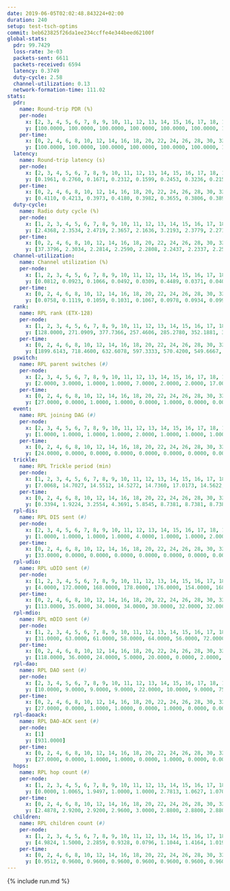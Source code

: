 ```yaml
---
date: 2019-06-05T02:02:48.843224+02:00
duration: 240
setup: test-tsch-optims
commit: beb623825f26da1ee234ccffe4e344beed62100f
global-stats:
  pdr: 99.7429
  loss-rate: 3e-03
  packets-sent: 6611
  packets-received: 6594
  latency: 0.3749
  duty-cycle: 2.58
  channel-utilization: 0.13
  network-formation-time: 111.02
stats:
  pdr:
    name: Round-trip PDR (%)
    per-node:
      x: [2, 3, 4, 5, 6, 7, 8, 9, 10, 11, 12, 13, 14, 15, 16, 17, 18, 19, 20, 21, 22, 23, 24, 25]
      y: [100.0000, 100.0000, 100.0000, 100.0000, 100.0000, 100.0000, 100.0000, 100.0000, 99.6016, 99.6516, 98.4314, 99.6516, 100.0000, 99.6416, 100.0000, 100.0000, 100.0000, 100.0000, 99.3220, 99.6255, 100.0000, 99.6441, 99.2366, 98.7448]
    per-time:
      x: [0, 2, 4, 6, 8, 10, 12, 14, 16, 18, 20, 22, 24, 26, 28, 30, 32, 34, 36, 38, 40, 42, 44, 46, 48, 50, 52, 54, 56, 58, 60, 62, 64, 66, 68, 70, 72, 74, 76, 78, 80, 82, 84, 86, 88, 90, 92, 94, 96, 98, 100, 102, 104, 106, 108, 110, 112]
      y: [100.0000, 100.0000, 100.0000, 100.0000, 100.0000, 100.0000, 100.0000, 100.0000, 100.0000, 100.0000, 100.0000, 100.0000, 100.0000, 100.0000, 99.1667, 100.0000, 100.0000, 100.0000, 100.0000, 100.0000, 100.0000, 100.0000, 100.0000, 100.0000, 100.0000, 100.0000, 100.0000, 100.0000, 100.0000, 100.0000, 100.0000, 100.0000, 100.0000, 100.0000, 100.0000, 100.0000, 100.0000, 100.0000, 100.0000, 100.0000, 100.0000, 100.0000, 100.0000, 100.0000, 100.0000, 100.0000, 100.0000, 100.0000, 100.0000, 100.0000, 100.0000, 100.0000, 100.0000, 100.0000, 86.6667, 100.0000, null]
  latency:
    name: Round-trip latency (s)
    per-node:
      x: [2, 3, 4, 5, 6, 7, 8, 9, 10, 11, 12, 13, 14, 15, 16, 17, 18, 19, 20, 21, 22, 23, 24, 25]
      y: [0.1961, 0.2760, 0.1671, 0.2312, 0.1599, 0.2453, 0.3236, 0.2151, 0.2283, 0.3540, 0.2882, 0.2269, 0.4932, 0.4230, 0.3051, 0.4798, 0.5398, 0.3754, 0.5920, 0.5042, 0.4391, 0.5952, 0.6969, 0.6741]
    per-time:
      x: [0, 2, 4, 6, 8, 10, 12, 14, 16, 18, 20, 22, 24, 26, 28, 30, 32, 34, 36, 38, 40, 42, 44, 46, 48, 50, 52, 54, 56, 58, 60, 62, 64, 66, 68, 70, 72, 74, 76, 78, 80, 82, 84, 86, 88, 90, 92, 94, 96, 98, 100, 102, 104, 106, 108, 110, 112]
      y: [0.4110, 0.4213, 0.3973, 0.4180, 0.3982, 0.3655, 0.3806, 0.3894, 0.3962, 0.4133, 0.3714, 0.3774, 0.4074, 0.3630, 0.3819, 0.3645, 0.4184, 0.3247, 0.3701, 0.3680, 0.3790, 0.3666, 0.3308, 0.3530, 0.3289, 0.3340, 0.3514, 0.3618, 0.3347, 0.3548, 0.3624, 0.3419, 0.3509, 0.3357, 0.3523, 0.3664, 0.3416, 0.3119, 0.3459, 0.3274, 0.3205, 0.3540, 0.3299, 0.3476, 0.3430, 0.3663, 0.3493, 0.3581, 0.3417, 0.3338, 0.3465, 0.4334, 0.4792, 0.6096, 0.6558, 0.6217, null]
  duty-cycle:
    name: Radio duty cycle (%)
    per-node:
      x: [1, 2, 3, 4, 5, 6, 7, 8, 9, 10, 11, 12, 13, 14, 15, 16, 17, 18, 19, 20, 21, 22, 23, 24, 25]
      y: [2.4368, 2.3534, 2.4719, 2.3657, 2.1636, 3.2193, 2.3779, 2.2716, 2.2412, 2.2741, 2.2404, 2.2955, 2.5324, 2.4060, 2.4036, 2.3865, 2.3724, 2.4565, 2.5929, 2.5773, 2.5759, 2.5090, 2.6181, 2.5603, 2.6680]
    per-time:
      x: [0, 2, 4, 6, 8, 10, 12, 14, 16, 18, 20, 22, 24, 26, 28, 30, 32, 34, 36, 38, 40, 42, 44, 46, 48, 50, 52, 54, 56, 58, 60, 62, 64, 66, 68, 70, 72, 74, 76, 78, 80, 82, 84, 86, 88, 90, 92, 94, 96, 98, 100, 102, 104, 106, 108, 110, 112, 114, 116, 118, 120, 122, 124, 126, 128, 130, 132, 134, 136, 138, 140, 142, 144, 146, 148, 150, 152, 154, 156, 158, 160, 162, 164, 166, 168, 170, 172, 174, 176, 178, 180, 182, 184, 186, 188, 190, 192, 194, 196, 198, 200, 202, 204, 206, 208, 210, 212, 214, 216, 218, 220, 222, 224, 226, 228, 230, 232, 234, 236, 238]
      y: [37.3796, 2.3034, 2.2814, 2.2590, 2.2808, 2.2437, 2.2337, 2.2571, 2.2474, 2.2455, 2.2683, 2.2435, 2.2320, 2.2701, 2.2633, 2.2809, 2.2407, 2.2718, 2.2117, 2.2385, 2.2457, 2.2370, 2.2485, 2.2184, 2.2452, 2.2285, 2.2154, 2.2339, 2.2397, 2.2450, 2.2301, 2.2507, 2.2394, 2.2334, 2.2219, 2.2386, 2.2264, 2.2184, 2.1992, 2.2277, 2.2102, 2.2292, 2.2502, 2.2335, 2.2190, 2.2149, 2.2435, 2.2397, 2.2230, 2.2442, 2.2218, 3.1662, 3.2696, 3.2725, 2.8735, 2.3710, 2.3285, 2.4946, 2.6134, 2.3036, 2.3941, 2.4742, 2.4387, 2.1202, 2.0737, 2.0201, 2.0029, 2.0082, 2.0038, 2.0019, 2.0083, 2.0041, 2.0026, 1.9926, 1.9977, 1.9933, 2.0127, 2.0029, 1.9995, 2.0020, 1.9969, 1.9943, 2.0044, 1.9961, 1.9959, 2.0045, 2.0006, 1.9919, 2.0066, 1.9970, 2.0054, 2.0022, 1.9937, 2.0019, 1.9988, 1.9978, 2.0039, 1.9986, 1.9954, 1.9981, 1.9941, 1.9894, 1.9958, 1.9978, 2.0124, 2.0083, 1.9974, 2.0021, 1.9960, 1.9919, 2.0011, 1.9996, 2.0011, 2.0089, 1.9992, 1.9931, 2.0008, 1.9946, 1.9966, 2.0088]
  channel-utilization:
    name: Channel utilization (%)
    per-node:
      x: [1, 2, 3, 4, 5, 6, 7, 8, 9, 10, 11, 12, 13, 14, 15, 16, 17, 18, 19, 20, 21, 22, 23, 24, 25]
      y: [0.0812, 0.0923, 0.1066, 0.0492, 0.0309, 0.4489, 0.0371, 0.0405, 0.0381, 0.0305, 0.0309, 0.0300, 0.0994, 0.0319, 0.0689, 0.0622, 0.0571, 0.0433, 0.0807, 0.0429, 0.0464, 0.0385, 0.0259, 0.0257, 0.0262]
    per-time:
      x: [0, 2, 4, 6, 8, 10, 12, 14, 16, 18, 20, 22, 24, 26, 28, 30, 32, 34, 36, 38, 40, 42, 44, 46, 48, 50, 52, 54, 56, 58, 60, 62, 64, 66, 68, 70, 72, 74, 76, 78, 80, 82, 84, 86, 88, 90, 92, 94, 96, 98, 100, 102, 104, 106, 108, 110, 112, 114, 116, 118, 120, 122, 124, 126, 128, 130, 132, 134, 136, 138, 140, 142, 144, 146, 148, 150, 152, 154, 156, 158, 160, 162, 164, 166, 168, 170, 172, 174, 176, 178, 180, 182, 184, 186, 188, 190, 192, 194, 196, 198, 200, 202, 204, 206, 208, 210, 212, 214, 216, 218, 220, 222, 224, 226, 228, 230, 232, 234, 236, 238]
      y: [0.0758, 0.1119, 0.1059, 0.1031, 0.1067, 0.0978, 0.0934, 0.0995, 0.0985, 0.0989, 0.1060, 0.0957, 0.0940, 0.1031, 0.1032, 0.1067, 0.0956, 0.1054, 0.0880, 0.0949, 0.0985, 0.0955, 0.0983, 0.0895, 0.0962, 0.0916, 0.0879, 0.0938, 0.0966, 0.0966, 0.0929, 0.0983, 0.0963, 0.0933, 0.0917, 0.0954, 0.0919, 0.0875, 0.0851, 0.0918, 0.0880, 0.0904, 0.1006, 0.0917, 0.0900, 0.0876, 0.0978, 0.0946, 0.0919, 0.0958, 0.0910, 0.4565, 0.4537, 0.4842, 0.2914, 0.0564, 0.0392, 0.0808, 0.1510, 0.1116, 0.1318, 0.1613, 0.1451, 0.0443, 0.0326, 0.0221, 0.0180, 0.0190, 0.0214, 0.0205, 0.0222, 0.0196, 0.0191, 0.0175, 0.0199, 0.0185, 0.0245, 0.0199, 0.0184, 0.0198, 0.0184, 0.0174, 0.0207, 0.0186, 0.0184, 0.0215, 0.0184, 0.0174, 0.0199, 0.0185, 0.0214, 0.0207, 0.0177, 0.0207, 0.0193, 0.0182, 0.0193, 0.0180, 0.0182, 0.0198, 0.0177, 0.0166, 0.0185, 0.0185, 0.0213, 0.0220, 0.0178, 0.0206, 0.0184, 0.0173, 0.0205, 0.0197, 0.0193, 0.0209, 0.0188, 0.0173, 0.0199, 0.0179, 0.0184, 0.0220]
  rank:
    name: RPL rank (ETX-128)
    per-node:
      x: [1, 2, 3, 4, 5, 6, 7, 8, 9, 10, 11, 12, 13, 14, 15, 16, 17, 18, 19, 20, 21, 22, 23, 24, 25]
      y: [128.0000, 271.0909, 377.7366, 257.4606, 285.2780, 352.1881, 335.3884, 430.2934, 4103.8926, 5111.2975, 4345.7148, 406.5267, 4712.1547, 3493.5404, 4948.4099, 5298.6934, 884.1469, 6264.6486, 5042.0000, 6585.9172, 4453.3195, 3813.7059, 4346.5725, 3489.9368, 4002.0856]
    per-time:
      x: [0, 2, 4, 6, 8, 10, 12, 14, 16, 18, 20, 22, 24, 26, 28, 30, 32, 34, 36, 38, 40, 42, 44, 46, 48, 50, 52, 54, 56, 58, 60, 62, 64, 66, 68, 70, 72, 74, 76, 78, 80, 82, 84, 86, 88, 90, 92, 94, 96, 98, 100, 102, 104, 106, 108, 110, 112, 114, 116, 118, 120, 122, 124, 126, 128, 130, 132, 134, 136, 138, 140, 142, 144, 146, 148, 150, 152, 154, 156, 158, 160, 162, 164, 166, 168, 170, 172, 174, 176, 178, 180, 182, 184, 186, 188, 190, 192, 194, 196, 198, 200, 202, 204, 206, 208, 210, 212, 214, 216, 218, 220, 222, 224, 226, 228, 230, 232, 234, 236, 238]
      y: [1899.6143, 718.4600, 632.6078, 597.3333, 570.4200, 549.6667, 547.8200, 544.6800, 539.8200, 531.2600, 538.0784, 535.9600, 535.8400, 535.5769, 512.5098, 509.1000, 515.6275, 500.9200, 501.1400, 502.8200, 502.0200, 502.6863, 492.0385, 486.0200, 491.7000, 494.3200, 493.4600, 501.3600, 499.9800, 505.3600, 503.2800, 504.8400, 515.5660, 496.3600, 497.3922, 491.6200, 490.1400, 491.4000, 495.4400, 493.4038, 489.1400, 491.9600, 521.0600, 535.2400, 533.8800, 535.7200, 531.5192, 525.7170, 516.5769, 501.2157, 493.3800, 412.3333, 281.2058, 284.2985, 288.9389, 503.9841, 1787.4790, 5972.5852, 9357.1235, 6586.8662, 7500.8179, 22741.8267, 20718.8947, 6369.1552, 3104.0909, 729.9000, 724.7200, 722.0200, 726.2745, 715.2745, 712.1698, 686.0400, 661.7059, 657.7600, 651.9020, 635.4717, 615.5962, 596.7000, 586.3725, 575.3529, 553.5200, 557.4615, 537.2200, 533.0200, 527.8235, 514.7451, 506.9000, 504.0200, 506.7600, 505.9600, 498.2000, 496.0600, 494.0800, 487.6604, 481.9400, 482.9000, 482.5600, 480.6000, 479.8200, 479.4000, 479.7000, 479.1600, 478.2000, 477.6800, 481.4000, 481.0400, 482.6000, 483.9000, 480.6800, 477.6400, 475.6981, 474.3400, 476.0800, 477.7000, 477.4800, 480.9412, 476.9231, 469.5000, 470.8235, 475.1400]
  pswitch:
    name: RPL parent switches (#)
    per-node:
      x: [2, 3, 4, 5, 6, 7, 8, 9, 10, 11, 12, 13, 14, 15, 16, 17, 18, 19, 20, 21, 22, 23, 24, 25]
      y: [2.0000, 3.0000, 1.0000, 1.0000, 7.0000, 2.0000, 2.0000, 17.0000, 22.0000, 22.0000, 3.0000, 22.0000, 21.0000, 26.0000, 27.0000, 4.0000, 34.0000, 24.0000, 29.0000, 16.0000, 12.0000, 17.0000, 12.0000, 14.0000]
    per-time:
      x: [0, 2, 4, 6, 8, 10, 12, 14, 16, 18, 20, 22, 24, 26, 28, 30, 32, 34, 36, 38, 40, 42, 44, 46, 48, 50, 52, 54, 56, 58, 60, 62, 64, 66, 68, 70, 72, 74, 76, 78, 80, 82, 84, 86, 88, 90, 92, 94, 96, 98, 100, 102, 104, 106, 108, 110, 112, 114, 116, 118, 120, 122, 124, 126, 128, 130, 132, 134, 136, 138, 140, 142, 144, 146, 148, 150, 152, 154, 156, 158, 160, 162, 164, 166, 168, 170, 172, 174, 176, 178, 180, 182, 184, 186, 188, 190, 192, 194, 196, 198, 200, 202, 204, 206, 208, 210, 212, 214, 216, 218, 220, 222, 224, 226, 228, 230, 232, 234, 236]
      y: [27.0000, 0.0000, 1.0000, 1.0000, 0.0000, 1.0000, 0.0000, 0.0000, 0.0000, 0.0000, 1.0000, 0.0000, 0.0000, 2.0000, 1.0000, 0.0000, 1.0000, 0.0000, 0.0000, 0.0000, 0.0000, 1.0000, 2.0000, 0.0000, 0.0000, 0.0000, 0.0000, 0.0000, 0.0000, 0.0000, 0.0000, 0.0000, 3.0000, 0.0000, 1.0000, 0.0000, 0.0000, 0.0000, 0.0000, 2.0000, 0.0000, 0.0000, 0.0000, 0.0000, 0.0000, 0.0000, 2.0000, 3.0000, 2.0000, 1.0000, 0.0000, 0.0000, 0.0000, 1.0000, 2.0000, 3.0000, 9.0000, 33.0000, 42.0000, 32.0000, 41.0000, 51.0000, 39.0000, 4.0000, 3.0000, 0.0000, 0.0000, 0.0000, 1.0000, 1.0000, 3.0000, 0.0000, 1.0000, 0.0000, 1.0000, 3.0000, 2.0000, 0.0000, 1.0000, 1.0000, 0.0000, 2.0000, 0.0000, 0.0000, 1.0000, 1.0000, 0.0000, 0.0000, 0.0000, 0.0000, 0.0000, 0.0000, 0.0000, 3.0000, 0.0000, 0.0000, 0.0000, 0.0000, 0.0000, 0.0000, 0.0000, 0.0000, 0.0000, 0.0000, 0.0000, 0.0000, 0.0000, 0.0000, 0.0000, 0.0000, 3.0000, 0.0000, 0.0000, 0.0000, 0.0000, 1.0000, 2.0000, 0.0000, 1.0000]
  event:
    name: RPL joining DAG (#)
    per-node:
      x: [2, 3, 4, 5, 6, 7, 8, 9, 10, 11, 12, 13, 14, 15, 16, 17, 18, 19, 20, 21, 22, 23, 24, 25]
      y: [1.0000, 1.0000, 1.0000, 1.0000, 2.0000, 1.0000, 1.0000, 1.0000, 1.0000, 1.0000, 1.0000, 1.0000, 1.0000, 1.0000, 1.0000, 1.0000, 1.0000, 1.0000, 1.0000, 1.0000, 1.0000, 2.0000, 2.0000, 2.0000]
    per-time:
      x: [0, 2, 4, 6, 8, 10, 12, 14, 16, 18, 20, 22, 24, 26, 28, 30, 32, 34, 36, 38, 40, 42, 44, 46, 48, 50, 52, 54, 56, 58, 60, 62, 64, 66, 68, 70, 72, 74, 76, 78, 80, 82, 84, 86, 88, 90, 92, 94, 96, 98, 100, 102, 104, 106, 108, 110, 112, 114, 116, 118, 120, 122, 124]
      y: [24.0000, 0.0000, 0.0000, 0.0000, 0.0000, 0.0000, 0.0000, 0.0000, 0.0000, 0.0000, 0.0000, 0.0000, 0.0000, 0.0000, 0.0000, 0.0000, 0.0000, 0.0000, 0.0000, 0.0000, 0.0000, 0.0000, 0.0000, 0.0000, 0.0000, 0.0000, 0.0000, 0.0000, 0.0000, 0.0000, 0.0000, 0.0000, 0.0000, 0.0000, 0.0000, 0.0000, 0.0000, 0.0000, 0.0000, 0.0000, 0.0000, 0.0000, 0.0000, 0.0000, 0.0000, 0.0000, 0.0000, 0.0000, 0.0000, 0.0000, 0.0000, 0.0000, 0.0000, 0.0000, 0.0000, 1.0000, 0.0000, 0.0000, 0.0000, 0.0000, 0.0000, 0.0000, 3.0000]
  trickle:
    name: RPL Trickle period (min)
    per-node:
      x: [1, 2, 3, 4, 5, 6, 7, 8, 9, 10, 11, 12, 13, 14, 15, 16, 17, 18, 19, 20, 21, 22, 23, 24, 25]
      y: [7.0068, 14.7027, 14.5512, 14.5272, 14.7360, 17.0173, 14.5622, 14.5196, 13.6126, 13.3893, 12.0499, 14.4371, 12.6492, 13.4342, 12.6626, 12.9778, 14.4653, 15.8100, 12.7469, 15.8414, 13.4108, 14.1572, 15.7065, 14.3328, 13.4180]
    per-time:
      x: [0, 2, 4, 6, 8, 10, 12, 14, 16, 18, 20, 22, 24, 26, 28, 30, 32, 34, 36, 38, 40, 42, 44, 46, 48, 50, 52, 54, 56, 58, 60, 62, 64, 66, 68, 70, 72, 74, 76, 78, 80, 82, 84, 86, 88, 90, 92, 94, 96, 98, 100, 102, 104, 106, 108, 110, 112, 114, 116, 118, 120, 122, 124, 126, 128, 130, 132, 134, 136, 138, 140, 142, 144, 146, 148, 150, 152, 154, 156, 158, 160, 162, 164, 166, 168, 170, 172, 174, 176, 178, 180, 182, 184, 186, 188, 190, 192, 194, 196, 198, 200, 202, 204, 206, 208, 210, 212, 214, 216, 218, 220, 222, 224, 226, 228, 230, 232, 234, 236, 238]
      y: [0.3394, 1.9224, 3.2554, 4.3691, 5.8545, 8.7381, 8.7381, 8.7381, 8.9129, 17.1267, 17.4763, 17.4763, 17.4763, 17.4763, 17.1349, 16.8100, 16.8766, 16.9520, 16.9520, 17.1267, 17.1267, 17.1336, 17.1402, 17.3015, 17.4763, 17.4763, 17.4763, 17.4763, 17.4763, 17.4763, 17.4763, 17.4763, 17.4763, 17.4763, 17.4763, 17.4763, 17.4763, 17.4763, 17.4763, 17.4763, 17.4763, 17.4763, 17.4763, 17.4763, 17.4763, 17.4763, 17.4763, 17.4763, 17.4763, 17.4763, 17.4763, 17.4763, 17.4763, 17.4763, 17.4763, 6.7974, 3.7637, 4.8283, 4.3911, 6.1312, 7.2645, 4.1720, 3.2750, 1.4148, 2.1051, 3.4953, 5.0681, 6.3788, 7.7101, 9.0808, 9.0679, 10.8353, 14.5636, 17.3015, 17.4763, 17.4763, 17.4763, 17.4763, 17.4763, 17.4763, 17.4763, 17.4763, 17.4763, 17.4763, 17.4763, 17.4763, 17.4763, 17.1377, 16.8428, 16.9083, 16.9520, 16.9520, 17.1267, 17.1465, 17.1267, 17.1267, 17.4763, 17.4763, 17.4763, 17.4763, 17.4763, 17.4763, 17.4763, 17.4763, 17.4763, 17.4763, 17.4763, 17.4763, 17.4763, 17.4763, 17.4763, 17.4763, 17.4763, 17.4763, 17.4763, 17.4763, 17.4763, 17.4763, 17.4763, 17.4763]
  rpl-dis:
    name: RPL DIS sent (#)
    per-node:
      x: [2, 3, 4, 5, 6, 7, 8, 9, 10, 11, 12, 13, 14, 15, 16, 17, 18, 19, 20, 21, 22, 23, 24, 25]
      y: [1.0000, 1.0000, 1.0000, 1.0000, 4.0000, 1.0000, 1.0000, 2.0000, 3.0000, 2.0000, 1.0000, 8.0000, 3.0000, 2.0000, 4.0000, 1.0000, 6.0000, 7.0000, 8.0000, 7.0000, 17.0000, 23.0000, 18.0000, 21.0000]
    per-time:
      x: [0, 2, 4, 6, 8, 10, 12, 14, 16, 18, 20, 22, 24, 26, 28, 30, 32, 34, 36, 38, 40, 42, 44, 46, 48, 50, 52, 54, 56, 58, 60, 62, 64, 66, 68, 70, 72, 74, 76, 78, 80, 82, 84, 86, 88, 90, 92, 94, 96, 98, 100, 102, 104, 106, 108, 110, 112, 114, 116, 118, 120, 122, 124, 126, 128]
      y: [33.0000, 0.0000, 0.0000, 0.0000, 0.0000, 0.0000, 0.0000, 0.0000, 0.0000, 0.0000, 0.0000, 0.0000, 0.0000, 0.0000, 0.0000, 0.0000, 0.0000, 0.0000, 0.0000, 0.0000, 0.0000, 0.0000, 0.0000, 0.0000, 0.0000, 0.0000, 0.0000, 0.0000, 0.0000, 0.0000, 0.0000, 0.0000, 0.0000, 0.0000, 0.0000, 0.0000, 0.0000, 0.0000, 0.0000, 0.0000, 0.0000, 0.0000, 0.0000, 0.0000, 0.0000, 0.0000, 0.0000, 0.0000, 0.0000, 0.0000, 0.0000, 0.0000, 1.0000, 2.0000, 1.0000, 0.0000, 2.0000, 3.0000, 10.0000, 25.0000, 24.0000, 21.0000, 19.0000, 1.0000, 1.0000]
  rpl-udio:
    name: RPL uDIO sent (#)
    per-node:
      x: [1, 2, 3, 4, 5, 6, 7, 8, 9, 10, 11, 12, 13, 14, 15, 16, 17, 18, 19, 20, 21, 22, 23, 24, 25]
      y: [4.0000, 172.0000, 168.0000, 178.0000, 176.0000, 154.0000, 168.0000, 169.0000, 198.0000, 212.0000, 182.0000, 175.0000, 202.0000, 197.0000, 195.0000, 179.0000, 182.0000, 192.0000, 174.0000, 182.0000, 170.0000, 163.0000, 173.0000, 172.0000, 167.0000]
    per-time:
      x: [0, 2, 4, 6, 8, 10, 12, 14, 16, 18, 20, 22, 24, 26, 28, 30, 32, 34, 36, 38, 40, 42, 44, 46, 48, 50, 52, 54, 56, 58, 60, 62, 64, 66, 68, 70, 72, 74, 76, 78, 80, 82, 84, 86, 88, 90, 92, 94, 96, 98, 100, 102, 104, 106, 108, 110, 112, 114, 116, 118, 120, 122, 124, 126, 128, 130, 132, 134, 136, 138, 140, 142, 144, 146, 148, 150, 152, 154, 156, 158, 160, 162, 164, 166, 168, 170, 172, 174, 176, 178, 180, 182, 184, 186, 188, 190, 192, 194, 196, 198, 200, 202, 204, 206, 208, 210, 212, 214, 216, 218, 220, 222, 224, 226, 228, 230, 232, 234, 236, 238, 240]
      y: [113.0000, 35.0000, 34.0000, 34.0000, 30.0000, 32.0000, 32.0000, 35.0000, 31.0000, 30.0000, 35.0000, 29.0000, 30.0000, 29.0000, 31.0000, 38.0000, 30.0000, 31.0000, 29.0000, 38.0000, 27.0000, 31.0000, 31.0000, 36.0000, 35.0000, 35.0000, 30.0000, 32.0000, 31.0000, 33.0000, 35.0000, 36.0000, 35.0000, 33.0000, 29.0000, 33.0000, 28.0000, 24.0000, 32.0000, 36.0000, 29.0000, 31.0000, 34.0000, 29.0000, 32.0000, 30.0000, 36.0000, 35.0000, 32.0000, 31.0000, 30.0000, 31.0000, 46.0000, 35.0000, 35.0000, 47.0000, 38.0000, 49.0000, 64.0000, 58.0000, 51.0000, 58.0000, 76.0000, 45.0000, 44.0000, 36.0000, 30.0000, 33.0000, 37.0000, 33.0000, 38.0000, 32.0000, 33.0000, 33.0000, 37.0000, 37.0000, 34.0000, 37.0000, 32.0000, 34.0000, 31.0000, 40.0000, 35.0000, 29.0000, 35.0000, 35.0000, 35.0000, 35.0000, 36.0000, 39.0000, 38.0000, 35.0000, 33.0000, 36.0000, 33.0000, 35.0000, 36.0000, 36.0000, 32.0000, 32.0000, 32.0000, 30.0000, 42.0000, 32.0000, 42.0000, 35.0000, 31.0000, 34.0000, 32.0000, 34.0000, 38.0000, 31.0000, 43.0000, 33.0000, 39.0000, 30.0000, 29.0000, 36.0000, 33.0000, 37.0000, 5.0000]
  rpl-mdio:
    name: RPL mDIO sent (#)
    per-node:
      x: [1, 2, 3, 4, 5, 6, 7, 8, 9, 10, 11, 12, 13, 14, 15, 16, 17, 18, 19, 20, 21, 22, 23, 24, 25]
      y: [31.0000, 63.0000, 61.0000, 58.0000, 64.0000, 56.0000, 72.0000, 64.0000, 42.0000, 37.0000, 56.0000, 74.0000, 48.0000, 63.0000, 44.0000, 42.0000, 91.0000, 35.0000, 45.0000, 32.0000, 43.0000, 48.0000, 27.0000, 37.0000, 35.0000]
    per-time:
      x: [0, 2, 4, 6, 8, 10, 12, 14, 16, 18, 20, 22, 24, 26, 28, 30, 32, 34, 36, 38, 40, 42, 44, 46, 48, 50, 52, 54, 56, 58, 60, 62, 64, 66, 68, 70, 72, 74, 76, 78, 80, 82, 84, 86, 88, 90, 92, 94, 96, 98, 100, 102, 104, 106, 108, 110, 112, 114, 116, 118, 120, 122, 124, 126, 128, 130, 132, 134, 136, 138, 140, 142, 144, 146, 148, 150, 152, 154, 156, 158, 160, 162, 164, 166, 168, 170, 172, 174, 176, 178, 180, 182, 184, 186, 188, 190, 192, 194, 196, 198, 200, 202, 204, 206, 208, 210, 212, 214, 216, 218, 220, 222, 224, 226, 228, 230, 232, 234, 236, 238]
      y: [118.0000, 36.0000, 24.0000, 5.0000, 20.0000, 0.0000, 2.0000, 12.0000, 7.0000, 4.0000, 0.0000, 0.0000, 0.0000, 5.0000, 5.0000, 9.0000, 5.0000, 7.0000, 1.0000, 0.0000, 0.0000, 0.0000, 5.0000, 6.0000, 6.0000, 4.0000, 4.0000, 0.0000, 0.0000, 0.0000, 1.0000, 7.0000, 4.0000, 5.0000, 5.0000, 3.0000, 0.0000, 0.0000, 0.0000, 2.0000, 5.0000, 7.0000, 7.0000, 4.0000, 0.0000, 0.0000, 1.0000, 0.0000, 3.0000, 7.0000, 6.0000, 5.0000, 3.0000, 0.0000, 0.0000, 65.0000, 23.0000, 69.0000, 98.0000, 51.0000, 62.0000, 76.0000, 106.0000, 77.0000, 66.0000, 23.0000, 16.0000, 13.0000, 4.0000, 3.0000, 5.0000, 9.0000, 8.0000, 1.0000, 0.0000, 0.0000, 5.0000, 3.0000, 6.0000, 6.0000, 3.0000, 2.0000, 0.0000, 0.0000, 1.0000, 3.0000, 7.0000, 4.0000, 11.0000, 4.0000, 0.0000, 1.0000, 0.0000, 1.0000, 3.0000, 7.0000, 7.0000, 5.0000, 2.0000, 0.0000, 0.0000, 1.0000, 1.0000, 5.0000, 9.0000, 2.0000, 6.0000, 1.0000, 0.0000, 1.0000, 0.0000, 2.0000, 5.0000, 8.0000, 3.0000, 5.0000, 1.0000, 0.0000, 0.0000, 2.0000]
  rpl-dao:
    name: RPL DAO sent (#)
    per-node:
      x: [2, 3, 4, 5, 6, 7, 8, 9, 10, 11, 12, 13, 14, 15, 16, 17, 18, 19, 20, 21, 22, 23, 24, 25]
      y: [10.0000, 9.0000, 9.0000, 9.0000, 22.0000, 10.0000, 9.0000, 75.0000, 96.0000, 89.0000, 9.0000, 96.0000, 66.0000, 100.0000, 115.0000, 15.0000, 130.0000, 106.0000, 122.0000, 65.0000, 28.0000, 58.0000, 37.0000, 47.0000]
    per-time:
      x: [0, 2, 4, 6, 8, 10, 12, 14, 16, 18, 20, 22, 24, 26, 28, 30, 32, 34, 36, 38, 40, 42, 44, 46, 48, 50, 52, 54, 56, 58, 60, 62, 64, 66, 68, 70, 72, 74, 76, 78, 80, 82, 84, 86, 88, 90, 92, 94, 96, 98, 100, 102, 104, 106, 108, 110, 112, 114, 116, 118, 120, 122, 124, 126, 128, 130, 132, 134, 136, 138, 140, 142, 144, 146, 148, 150, 152, 154, 156, 158, 160, 162, 164, 166, 168, 170, 172, 174, 176, 178, 180, 182, 184, 186, 188, 190, 192, 194, 196, 198, 200, 202, 204, 206, 208, 210, 212, 214, 216, 218, 220, 222, 224, 226, 228, 230, 232, 234, 236, 238, 240]
      y: [27.0000, 0.0000, 1.0000, 1.0000, 0.0000, 1.0000, 0.0000, 0.0000, 0.0000, 0.0000, 1.0000, 0.0000, 0.0000, 2.0000, 20.0000, 0.0000, 1.0000, 2.0000, 0.0000, 1.0000, 0.0000, 1.0000, 2.0000, 0.0000, 0.0000, 0.0000, 0.0000, 2.0000, 12.0000, 4.0000, 0.0000, 1.0000, 3.0000, 1.0000, 1.0000, 1.0000, 1.0000, 0.0000, 0.0000, 2.0000, 0.0000, 1.0000, 7.0000, 7.0000, 0.0000, 1.0000, 3.0000, 4.0000, 2.0000, 2.0000, 0.0000, 1.0000, 0.0000, 1.0000, 3.0000, 3.0000, 42.0000, 136.0000, 208.0000, 147.0000, 182.0000, 208.0000, 153.0000, 19.0000, 12.0000, 0.0000, 0.0000, 0.0000, 2.0000, 3.0000, 3.0000, 1.0000, 2.0000, 0.0000, 1.0000, 3.0000, 7.0000, 2.0000, 2.0000, 1.0000, 0.0000, 2.0000, 1.0000, 2.0000, 1.0000, 4.0000, 1.0000, 0.0000, 1.0000, 1.0000, 7.0000, 3.0000, 1.0000, 5.0000, 0.0000, 1.0000, 1.0000, 1.0000, 1.0000, 2.0000, 2.0000, 0.0000, 0.0000, 0.0000, 5.0000, 5.0000, 1.0000, 3.0000, 2.0000, 0.0000, 5.0000, 0.0000, 0.0000, 3.0000, 1.0000, 2.0000, 2.0000, 0.0000, 3.0000, 6.0000, 0.0000]
  rpl-daoack:
    name: RPL DAO-ACK sent (#)
    per-node:
      x: [1]
      y: [931.0000]
    per-time:
      x: [0, 2, 4, 6, 8, 10, 12, 14, 16, 18, 20, 22, 24, 26, 28, 30, 32, 34, 36, 38, 40, 42, 44, 46, 48, 50, 52, 54, 56, 58, 60, 62, 64, 66, 68, 70, 72, 74, 76, 78, 80, 82, 84, 86, 88, 90, 92, 94, 96, 98, 100, 102, 104, 106, 108, 110, 112, 114, 116, 118, 120, 122, 124, 126, 128, 130, 132, 134, 136, 138, 140, 142, 144, 146, 148, 150, 152, 154, 156, 158, 160, 162, 164, 166, 168, 170, 172, 174, 176, 178, 180, 182, 184, 186, 188, 190, 192, 194, 196, 198, 200, 202, 204, 206, 208, 210, 212, 214, 216, 218, 220, 222, 224, 226, 228, 230, 232, 234, 236, 238, 240]
      y: [27.0000, 0.0000, 1.0000, 1.0000, 0.0000, 1.0000, 0.0000, 0.0000, 0.0000, 0.0000, 1.0000, 0.0000, 0.0000, 2.0000, 20.0000, 0.0000, 1.0000, 2.0000, 0.0000, 1.0000, 0.0000, 1.0000, 2.0000, 0.0000, 0.0000, 0.0000, 0.0000, 2.0000, 12.0000, 4.0000, 0.0000, 1.0000, 3.0000, 1.0000, 1.0000, 1.0000, 1.0000, 0.0000, 0.0000, 2.0000, 0.0000, 1.0000, 7.0000, 7.0000, 0.0000, 1.0000, 3.0000, 4.0000, 2.0000, 2.0000, 0.0000, 1.0000, 0.0000, 1.0000, 3.0000, 2.0000, 14.0000, 45.0000, 66.0000, 60.0000, 90.0000, 246.0000, 155.0000, 19.0000, 12.0000, 0.0000, 0.0000, 0.0000, 2.0000, 3.0000, 3.0000, 1.0000, 2.0000, 0.0000, 1.0000, 3.0000, 7.0000, 2.0000, 2.0000, 1.0000, 0.0000, 2.0000, 1.0000, 2.0000, 1.0000, 4.0000, 1.0000, 0.0000, 1.0000, 1.0000, 7.0000, 3.0000, 1.0000, 5.0000, 0.0000, 1.0000, 1.0000, 1.0000, 1.0000, 2.0000, 2.0000, 0.0000, 0.0000, 0.0000, 5.0000, 5.0000, 1.0000, 3.0000, 2.0000, 0.0000, 5.0000, 0.0000, 0.0000, 3.0000, 1.0000, 2.0000, 2.0000, 0.0000, 3.0000, 6.0000, 0.0000]
  hops:
    name: RPL hop count (#)
    per-node:
      x: [1, 2, 3, 4, 5, 6, 7, 8, 9, 10, 11, 12, 13, 14, 15, 16, 17, 18, 19, 20, 21, 22, 23, 24, 25]
      y: [0.0000, 1.0065, 1.9497, 1.0000, 1.0000, 2.7813, 1.0627, 1.0705, 2.1097, 3.3185, 4.0255, 2.0000, 3.1305, 2.1496, 3.1808, 2.8257, 3.0261, 4.9007, 4.2482, 5.9856, 4.8021, 4.3658, 6.0921, 6.9125, 5.8543]
    per-time:
      x: [0, 2, 4, 6, 8, 10, 12, 14, 16, 18, 20, 22, 24, 26, 28, 30, 32, 34, 36, 38, 40, 42, 44, 46, 48, 50, 52, 54, 56, 58, 60, 62, 64, 66, 68, 70, 72, 74, 76, 78, 80, 82, 84, 86, 88, 90, 92, 94, 96, 98, 100, 102, 104, 106, 108, 110, 112, 114, 116, 118, 120, 122, 124, 126, 128, 130, 132, 134, 136, 138, 140, 142, 144, 146, 148, 150, 152, 154, 156, 158, 160, 162, 164, 166, 168, 170, 172, 174, 176, 178, 180, 182, 184, 186, 188, 190, 192, 194, 196, 198, 200, 202, 204, 206, 208, 210, 212, 214, 216, 218, 220, 222, 224, 226, 228, 230, 232, 234, 236, 238]
      y: [2.4878, 2.9200, 2.9200, 2.9600, 3.0000, 2.8800, 2.8800, 2.8800, 2.8800, 2.8800, 2.8400, 2.8000, 2.8000, 2.7200, 2.6400, 2.6800, 2.7200, 2.7600, 2.7600, 2.7600, 2.7600, 2.7200, 2.6000, 2.6000, 2.6000, 2.6000, 2.6000, 2.6000, 2.6000, 2.6000, 2.6000, 2.6000, 2.5600, 2.5600, 2.5600, 2.5200, 2.5200, 2.5200, 2.5200, 2.4800, 2.4800, 2.4800, 2.4800, 2.4800, 2.4800, 2.4800, 2.4800, 2.5000, 2.6000, 2.6000, 2.6000, 2.6000, 2.6000, 2.6000, 2.5200, 3.2800, 3.5415, 3.8996, 3.2090, 2.8201, 2.8749, 2.8400, 2.9400, 3.1200, 3.1000, 3.1200, 3.1200, 3.1200, 3.1400, 3.1200, 3.0600, 3.0400, 3.0000, 3.0000, 2.9200, 2.8400, 2.5400, 2.5200, 2.5000, 2.4400, 2.4000, 2.3200, 2.3600, 2.3600, 2.2800, 2.2400, 2.2400, 2.2400, 2.2400, 2.2400, 2.2400, 2.2400, 2.2400, 2.2200, 2.2000, 2.2000, 2.2000, 2.2000, 2.2000, 2.2000, 2.2000, 2.2000, 2.2000, 2.2000, 2.2000, 2.2000, 2.2000, 2.2000, 2.2000, 2.2000, 2.2400, 2.2800, 2.2800, 2.2800, 2.2800, 2.2800, 2.2400, 2.2400, 2.2400, 2.2400]
  children:
    name: RPL children count (#)
    per-node:
      x: [1, 2, 3, 4, 5, 6, 7, 8, 9, 10, 11, 12, 13, 14, 15, 16, 17, 18, 19, 20, 21, 22, 23, 24, 25]
      y: [4.9824, 1.5000, 2.2859, 0.9328, 0.0796, 1.1044, 1.4164, 1.0196, 0.1208, 0.4961, 0.0614, 0.5470, 0.5085, 0.5800, 0.3029, 0.7141, 2.4334, 0.1267, 1.1091, 0.8589, 2.2136, 0.4128, 0.0287, 0.1110, 0.0516]
    per-time:
      x: [0, 2, 4, 6, 8, 10, 12, 14, 16, 18, 20, 22, 24, 26, 28, 30, 32, 34, 36, 38, 40, 42, 44, 46, 48, 50, 52, 54, 56, 58, 60, 62, 64, 66, 68, 70, 72, 74, 76, 78, 80, 82, 84, 86, 88, 90, 92, 94, 96, 98, 100, 102, 104, 106, 108, 110, 112, 114, 116, 118, 120, 122, 124, 126, 128, 130, 132, 134, 136, 138, 140, 142, 144, 146, 148, 150, 152, 154, 156, 158, 160, 162, 164, 166, 168, 170, 172, 174, 176, 178, 180, 182, 184, 186, 188, 190, 192, 194, 196, 198, 200, 202, 204, 206, 208, 210, 212, 214, 216, 218, 220, 222, 224, 226, 228, 230, 232, 234, 236, 238]
      y: [0.9512, 0.9600, 0.9600, 0.9600, 0.9600, 0.9600, 0.9600, 0.9600, 0.9600, 0.9600, 0.9600, 0.9600, 0.9600, 0.9600, 0.9600, 0.9600, 0.9600, 0.9600, 0.9600, 0.9600, 0.9600, 0.9600, 0.9600, 0.9600, 0.9600, 0.9600, 0.9600, 0.9600, 0.9600, 0.9600, 0.9600, 0.9600, 0.9600, 0.9600, 0.9600, 0.9600, 0.9600, 0.9600, 0.9600, 0.9600, 0.9600, 0.9600, 0.9600, 0.9600, 0.9600, 0.9600, 0.9600, 0.9600, 0.9600, 0.9600, 0.9600, 0.9600, 0.9600, 0.9600, 0.9600, 0.9600, 0.9600, 0.9600, 0.9600, 0.9600, 0.9600, 0.9600, 0.9600, 0.9600, 0.9600, 0.9600, 0.9600, 0.9600, 0.9600, 0.9600, 0.9600, 0.9600, 0.9600, 0.9600, 0.9600, 0.9600, 0.9600, 0.9600, 0.9600, 0.9600, 0.9600, 0.9600, 0.9600, 0.9600, 0.9600, 0.9600, 0.9600, 0.9600, 0.9600, 0.9600, 0.9600, 0.9600, 0.9600, 0.9600, 0.9600, 0.9600, 0.9600, 0.9600, 0.9600, 0.9600, 0.9600, 0.9600, 0.9600, 0.9600, 0.9600, 0.9600, 0.9600, 0.9600, 0.9600, 0.9600, 0.9600, 0.9600, 0.9600, 0.9600, 0.9600, 0.9600, 0.9600, 0.9600, 0.9600, 0.9600]
---
```


{% include run.md %}
